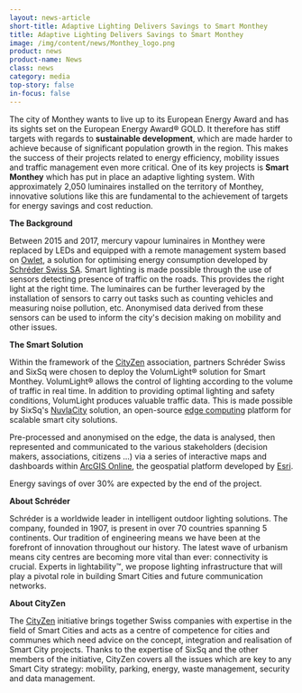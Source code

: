 ```yaml
---
layout: news-article
short-title: Adaptive Lighting Delivers Savings to Smart Monthey
title: Adaptive Lighting Delivers Savings to Smart Monthey
image: /img/content/news/Monthey_logo.png
product: news
product-name: News
class: news
category: media
top-story: false
in-focus: false
---
```


The city of Monthey wants to live up to its European Energy Award and has its sights set on the European Energy Award® GOLD. It therefore has stiff targets with regards to **sustainable development**, which are made harder to achieve because of significant population growth in the region. This makes the success of their projects related to energy efficiency, mobility issues and traffic management even more critical. One of its key projects is **Smart Monthey** which has put in place an adaptive lighting system. With approximately 2,050 luminaires installed on the territory of Monthey, innovative solutions like this are fundamental to the achievement of targets for energy savings and cost reduction.

**The Background**

Between 2015 and 2017, mercury vapour luminaires in Monthey were replaced by LEDs and equipped with a remote management system based on [Owlet](https://www.schreder.com/en/products/owlet-iot-smart-city-control-systems), a solution for optimising energy consumption developed by [Schréder Swiss SA](https://www.schreder.com/fr-ch). Smart lighting is made possible through the use of sensors detecting presence of traffic on the roads. This provides the right light at the right time. The luminaires can be further leveraged by the installation of sensors to carry out tasks such as counting vehicles and measuring noise pollution, etc. Anonymised data derived from these sensors can be used to inform the city's decision making on mobility and other issues. 

**The Smart Solution**

Within the framework of the [CityZen](https://cityzen.ch) association, partners Schréder Swiss and SixSq were chosen to deploy the VolumLight® solution for Smart Monthey. VolumLight® allows the control of lighting according to the volume of traffic in real time. In addition to providing optimal lighting and safety conditions, VolumLight produces valuable traffic data. This is made possible by SixSq's [NuvlaCity](https://sixsq.com/solutions/nuvlacity/overview) solution, an open-source [edge computing](https://media.sixsq.com/blog/what-is-edge-computing) platform for scalable smart city solutions.

Pre-processed and anonymised on the edge, the data is analysed, then represented and communicated to the various stakeholders (decision makers, associations, citizens ...) via a series of interactive maps and dashboards within [ArcGIS Online](https://www.arcgis.com/index.html), the geospatial platform developed by [Esri](https://www.esri.com/en-us/home).

Energy savings of over 30% are expected by the end of the project.

**About Schréder**

Schréder is a worldwide leader in intelligent outdoor lighting solutions. The company, founded in 1907, is present in over 70 countries spanning 5 continents. Our tradition of engineering means we have been at the forefront of innovation throughout our history. The latest wave of urbanism means city centres are becoming more vital than ever: connectivity is crucial. Experts in lightability™, we propose lighting infrastructure that will play a pivotal role in building Smart Cities and future communication networks. 

**About CityZen**

The [CityZen](https://cityzen.ch) initiative brings together Swiss companies with expertise in the field of Smart Cities and acts as a centre of competence for cities and communes which need advice on the concept, integration and realisation of Smart City projects. Thanks to the expertise of SixSq and the other members of the initiative, CityZen covers all the issues which are key to any Smart City strategy: mobility, parking, energy, waste management, security and data management.